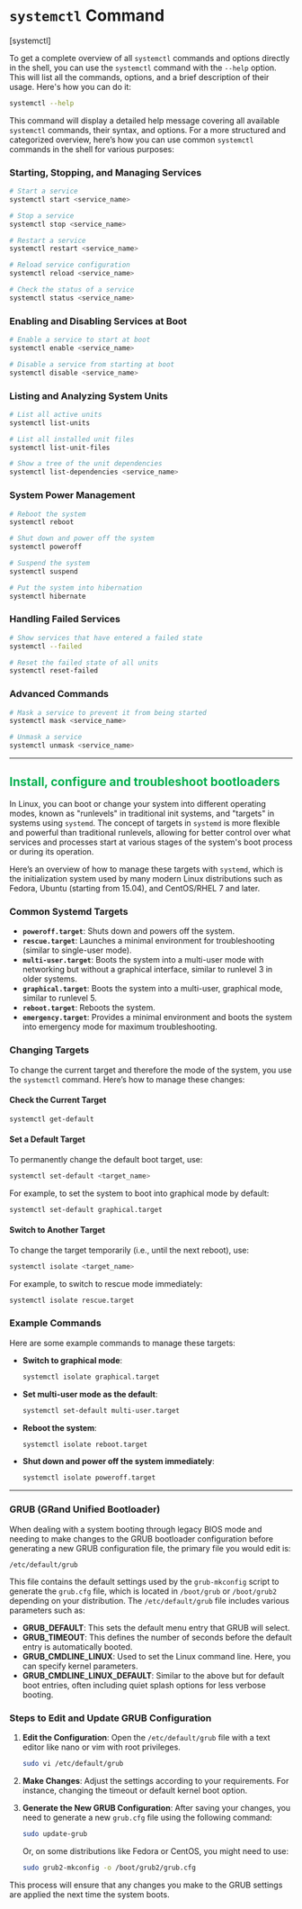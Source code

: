 # `systemctl` Command
[systemctl]

To get a complete overview of all `systemctl` commands and options directly in the shell, you can use the `systemctl` command with the `--help` option. This will list all the commands, options, and a brief description of their usage. Here's how you can do it:

```bash
systemctl --help
```

This command will display a detailed help message covering all available `systemctl` commands, their syntax, and options. For a more structured and categorized overview, here’s how you can use common `systemctl` commands in the shell for various purposes:

### Starting, Stopping, and Managing Services
```bash
# Start a service
systemctl start <service_name>

# Stop a service
systemctl stop <service_name>

# Restart a service
systemctl restart <service_name>

# Reload service configuration
systemctl reload <service_name>

# Check the status of a service
systemctl status <service_name>
```

### Enabling and Disabling Services at Boot
```bash
# Enable a service to start at boot
systemctl enable <service_name>

# Disable a service from starting at boot
systemctl disable <service_name>
```

### Listing and Analyzing System Units
```bash
# List all active units
systemctl list-units

# List all installed unit files
systemctl list-unit-files

# Show a tree of the unit dependencies
systemctl list-dependencies <service_name>
```

### System Power Management
```bash
# Reboot the system
systemctl reboot

# Shut down and power off the system
systemctl poweroff

# Suspend the system
systemctl suspend

# Put the system into hibernation
systemctl hibernate
```

### Handling Failed Services
```bash
# Show services that have entered a failed state
systemctl --failed

# Reset the failed state of all units
systemctl reset-failed
```

### Advanced Commands
```bash
# Mask a service to prevent it from being started
systemctl mask <service_name>

# Unmask a service
systemctl unmask <service_name>
```



---

##  <span style="color:#00b050">Install, configure and troubleshoot bootloaders</span>

In Linux, you can boot or change your system into different operating modes, known as "runlevels" in traditional init systems, and "targets" in systems using `systemd`. The concept of targets in `systemd` is more flexible and powerful than traditional runlevels, allowing for better control over what services and processes start at various stages of the system's boot process or during its operation.

Here’s an overview of how to manage these targets with `systemd`, which is the initialization system used by many modern Linux distributions such as Fedora, Ubuntu (starting from 15.04), and CentOS/RHEL 7 and later.

### Common Systemd Targets
- **`poweroff.target`**: Shuts down and powers off the system.
- **`rescue.target`**: Launches a minimal environment for troubleshooting (similar to single-user mode).
- **`multi-user.target`**: Boots the system into a multi-user mode with networking but without a graphical interface, similar to runlevel 3 in older systems.
- **`graphical.target`**: Boots the system into a multi-user, graphical mode, similar to runlevel 5.
- **`reboot.target`**: Reboots the system.
- **`emergency.target`**: Provides a minimal environment and boots the system into emergency mode for maximum troubleshooting.

### Changing Targets
To change the current target and therefore the mode of the system, you use the `systemctl` command. Here’s how to manage these changes:

#### Check the Current Target
```bash
systemctl get-default
```

#### Set a Default Target
To permanently change the default boot target, use:
```bash
systemctl set-default <target_name>
```
For example, to set the system to boot into graphical mode by default:
```bash
systemctl set-default graphical.target
```

#### Switch to Another Target
To change the target temporarily (i.e., until the next reboot), use:
```bash
systemctl isolate <target_name>
```
For example, to switch to rescue mode immediately:
```bash
systemctl isolate rescue.target
```

### Example Commands
Here are some example commands to manage these targets:

- **Switch to graphical mode**:
  ```bash
  systemctl isolate graphical.target
  ```

- **Set multi-user mode as the default**:
  ```bash
  systemctl set-default multi-user.target
  ```

- **Reboot the system**:
  ```bash
  systemctl isolate reboot.target
  ```

- **Shut down and power off the system immediately**:
  ```bash
  systemctl isolate poweroff.target
  ```


---
### GRUB (GRand Unified Bootloader)

When dealing with a system booting through legacy BIOS mode and needing to make changes to the GRUB bootloader configuration before generating a new GRUB configuration file, the primary file you would edit is:

```plaintext
/etc/default/grub
```

This file contains the default settings used by the `grub-mkconfig` script to generate the `grub.cfg` file, which is located in `/boot/grub` or `/boot/grub2` depending on your distribution. The `/etc/default/grub` file includes various parameters such as:

- **GRUB_DEFAULT**: This sets the default menu entry that GRUB will select.
- **GRUB_TIMEOUT**: This defines the number of seconds before the default entry is automatically booted.
- **GRUB_CMDLINE_LINUX**: Used to set the Linux command line. Here, you can specify kernel parameters.
- **GRUB_CMDLINE_LINUX_DEFAULT**: Similar to the above but for default boot entries, often including quiet splash options for less verbose booting.

### Steps to Edit and Update GRUB Configuration

1. **Edit the Configuration**:
   Open the `/etc/default/grub` file with a text editor like nano or vim with root privileges.
   
   ```bash
   sudo vi /etc/default/grub
   ```

2. **Make Changes**:
   Adjust the settings according to your requirements. For instance, changing the timeout or default kernel boot option.

3. **Generate the New GRUB Configuration**:
   After saving your changes, you need to generate a new `grub.cfg` file using the following command:

   ```bash
   sudo update-grub
   ```

   Or, on some distributions like Fedora or CentOS, you might need to use:

   ```bash
   sudo grub2-mkconfig -o /boot/grub2/grub.cfg
   ```

This process will ensure that any changes you make to the GRUB settings are applied the next time the system boots. 

